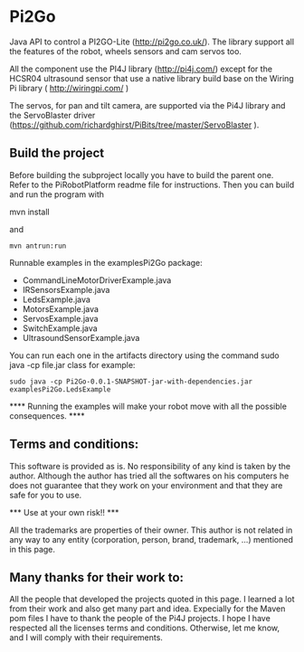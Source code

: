# Pi2Go

Java API to control a PI2GO-Lite (http://pi2go.co.uk/).
The library support all the features of the robot, wheels sensors and cam servos too.

All the component use the PI4J library (http://pi4j.com/) except for the HCSR04 ultrasound sensor that use a native library build base on the Wiring Pi library ( http://wiringpi.com/ )

The servos, for pan and tilt camera, are supported via the Pi4J library and the ServoBlaster driver (https://github.com/richardghirst/PiBits/tree/master/ServoBlaster ).

## Build the project
Before building the subproject locally you have to build the parent one. Refer to the PiRobotPlatform readme file for instructions.
Then you can build and run the program with

 mvn install 

and 

    mvn antrun:run


Runnable examples in the examplesPi2Go package:
* CommandLineMotorDriverExample.java
* IRSensorsExample.java
* LedsExample.java
* MotorsExample.java
* ServosExample.java
* SwitchExample.java
* UltrasoundSensorExample.java

You can run each one in the artifacts directory using the command sudo java -cp file.jar class for example:

    sudo java -cp Pi2Go-0.0.1-SNAPSHOT-jar-with-dependencies.jar examplesPi2Go.LedsExample

**** Running the examples will make your robot move with all the possible consequences. ****



## Terms and conditions:

This software is provided as is. No responsibility of any kind is taken by the author.
Although the author has tried all the softwares on his computers he does not guarantee that they work on your environment and that they are safe for you to use.

*** Use at your own risk!! ***

All the trademarks are properties of their owner.
This author is not related in any way to any entity (corporation, person, brand, trademark, …) mentioned in this page.

## Many thanks for their work to:
All the people that developed the projects quoted in this page. I learned a lot from their work and also get many part and idea.
Expecially for the Maven pom files I have to thank the people of the Pi4J projects.
I hope I have respected all the licenses terms and conditions. Otherwise, let me know, and I will comply with their requirements.
